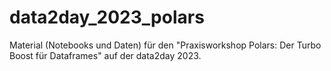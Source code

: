 # data2day_2023_polars
Material (Notebooks und Daten) für den "Praxisworkshop Polars: Der Turbo Boost für Dataframes" auf der data2day 2023.